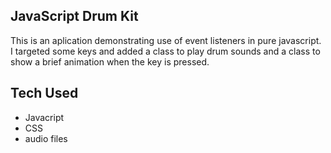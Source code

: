 ## JavaScript Drum Kit

This is an aplication demonstrating use of event listeners in pure javascript. I targeted some keys and added a class to play drum sounds and a class to show a brief animation when the key is pressed.

## Tech Used
- Javacript
- CSS
- audio files
